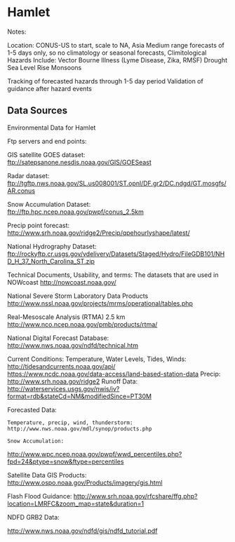 # Hamlet

Notes:

Location: CONUS-US to start, scale to NA, Asia
Medium range forecasts of 1-5 days only, so no climatology or seasonal forecasts, Climitological Hazards Include:
        Vector Bourne Illness (Lyme Disease, Zika, RMSF)
        Drought
        Sea Level Rise
        Monsoons

Tracking of forecasted hazards through 1-5 day period
Validation of guidance after hazard events

## Data Sources

Environmental Data for Hamlet

Ftp servers and end points:

GIS satellite GOES dataset:
ftp://satepsanone.nesdis.noaa.gov/GIS/GOESeast 

Radar dataset:
ftp://tgftp.nws.noaa.gov/SL.us008001/ST.opnl/DF.gr2/DC.ndgd/GT.mosgfs/AR.conus 

Snow Accumulation Dataset:
ftp://ftp.hpc.ncep.noaa.gov/pwpf/conus_2.5km

Precip point forecast:
http://www.srh.noaa.gov/ridge2/Precip/qpehourlyshape/latest/ 

National Hydrography Dataset:
ftp://rockyftp.cr.usgs.gov/vdelivery/Datasets/Staged/Hydro/FileGDB101/NHD_H_37_North_Carolina_ST.zip 

Technical Documents, Usability, and terms:
The datasets that are used in NOWcoast
http://nowcoast.noaa.gov/ 

National Severe Storm Laboratory Data Products 
http://www.nssl.noaa.gov/projects/mrms/operational/tables.php 

Real-Mesoscale Analysis (RTMA) 2.5 km
http://www.nco.ncep.noaa.gov/pmb/products/rtma/ 

National Digital Forecast Database:
http://www.nws.noaa.gov/ndfd/technical.htm 

Current Conditions:
Temperature, Water Levels, Tides, Winds:		
		http://tidesandcurrents.noaa.gov/api/    
https://www.ncdc.noaa.gov/data-access/land-based-station-data 
Precip:
http://www.srh.noaa.gov/ridge2
	Runoff Data: 
http://waterservices.usgs.gov/nwis/iv?format=rdb&stateCd=NM&modifiedSince=PT30M
		


Forecasted Data:
	
	Temperature, precip, wind, thunderstorm:
 	http://www.nws.noaa.gov/mdl/synop/products.php 

	Snow Accumulation:
 http://www.wpc.ncep.noaa.gov/pwpf/wwd_percentiles.php?fpd=24&ptype=snow&ftype=percentiles 


Satellite Data GIS Products: 
http://www.ospo.noaa.gov/Products/imagery/gis.html 
		
Flash Flood Guidance: 
http://www.srh.noaa.gov/rfcshare/ffg.php?location=LMRFC&zoom_map=state&duration=1


NDFD GRB2 Data:

http://www.nws.noaa.gov/ndfd/gis/ndfd_tutorial.pdf  


